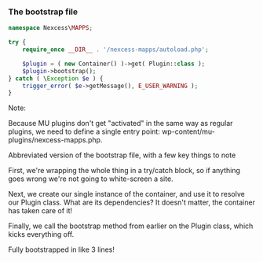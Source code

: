 ### The bootstrap file

```php
namespace Nexcess\MAPPS;

try {
    require_once __DIR__ . '/nexcess-mapps/autoload.php';

    $plugin = ( new Container() )->get( Plugin::class );
    $plugin->bootstrap();
} catch ( \Exception $e ) {
    trigger_error( $e->getMessage(), E_USER_WARNING );
}
```


Note:

Because MU plugins don't get "activated" in the same way as regular plugins, we need to define a single entry point: wp-content/mu-plugins/nexcess-mapps.php.

Abbreviated version of the bootstrap file, with a few key things to note

First, we're wrapping the whole thing in a try/catch block, so if anything goes wrong we're not going to white-screen a site.

Next, we create our single instance of the container, and use it to resolve our Plugin class. What are its dependencies? It doesn't matter, the container has taken care of it!

Finally, we call the bootstrap method from earlier on the Plugin class, which kicks everything off.

Fully bootstrapped in like 3 lines!
